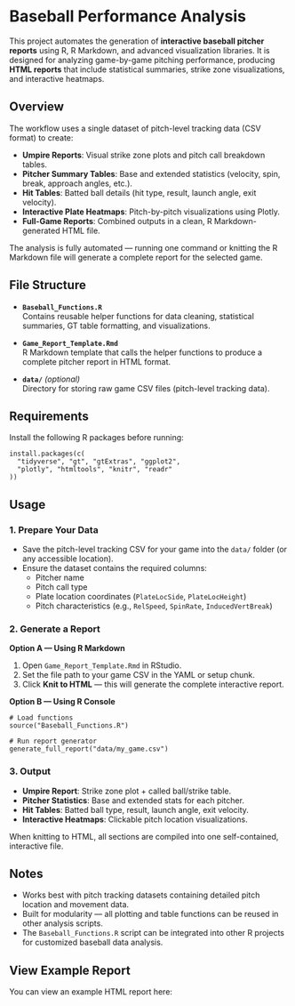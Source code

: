 # Baseball Performance Analysis

This project automates the generation of **interactive baseball pitcher reports** using R, R Markdown, and advanced visualization libraries. It is designed for analyzing game-by-game pitching performance, producing **HTML reports** that include statistical summaries, strike zone visualizations, and interactive heatmaps.

## Overview

The workflow uses a single dataset of pitch-level tracking data (CSV format) to create:
- **Umpire Reports**: Visual strike zone plots and pitch call breakdown tables.
- **Pitcher Summary Tables**: Base and extended statistics (velocity, spin, break, approach angles, etc.).
- **Hit Tables**: Batted ball details (hit type, result, launch angle, exit velocity).
- **Interactive Plate Heatmaps**: Pitch-by-pitch visualizations using Plotly.
- **Full-Game Reports**: Combined outputs in a clean, R Markdown-generated HTML file.

The analysis is fully automated — running one command or knitting the R Markdown file will generate a complete report for the selected game.

## File Structure

- **`Baseball_Functions.R`**  
  Contains reusable helper functions for data cleaning, statistical summaries, GT table formatting, and visualizations.

- **`Game_Report_Template.Rmd`**  
  R Markdown template that calls the helper functions to produce a complete pitcher report in HTML format.

- **`data/`** *(optional)*  
  Directory for storing raw game CSV files (pitch-level tracking data).

## Requirements

Install the following R packages before running:

    install.packages(c(
      "tidyverse", "gt", "gtExtras", "ggplot2",
      "plotly", "htmltools", "knitr", "readr"
    ))

## Usage

### 1. Prepare Your Data
- Save the pitch-level tracking CSV for your game into the `data/` folder (or any accessible location).
- Ensure the dataset contains the required columns:
  - Pitcher name
  - Pitch call type
  - Plate location coordinates (`PlateLocSide`, `PlateLocHeight`)
  - Pitch characteristics (e.g., `RelSpeed`, `SpinRate`, `InducedVertBreak`)

### 2. Generate a Report

**Option A — Using R Markdown**
1. Open `Game_Report_Template.Rmd` in RStudio.
2. Set the file path to your game CSV in the YAML or setup chunk.
3. Click **Knit to HTML** — this will generate the complete interactive report.

**Option B — Using R Console**

    # Load functions
    source("Baseball_Functions.R")

    # Run report generator
    generate_full_report("data/my_game.csv")

### 3. Output
- **Umpire Report**: Strike zone plot + called ball/strike table.
- **Pitcher Statistics**: Base and extended stats for each pitcher.
- **Hit Tables**: Batted ball type, result, launch angle, exit velocity.
- **Interactive Heatmaps**: Clickable pitch location visualizations.

When knitting to HTML, all sections are compiled into one self-contained, interactive file.

## Notes
- Works best with pitch tracking datasets containing detailed pitch location and movement data.
- Built for modularity — all plotting and table functions can be reused in other analysis scripts.
- The `Baseball_Functions.R` script can be integrated into other R projects for customized baseball data analysis.

## View Example Report

You can view an example HTML report here:  



